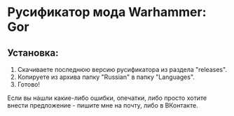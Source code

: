 # Русификатор мода Warhammer: Gor
## Установка:
1) Скачиваете последнюю версию русификатора из раздела "releases".
2) Копируете из архива папку "Russian" в папку "Languages".
3) Готово!

Если вы нашли какие-либо ошибки, опечатки, либо просто хотите внести предложение - пишите мне на почту, либо в ВКонтакте.
